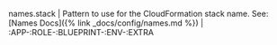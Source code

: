 names.stack | Pattern to use for the CloudFormation stack name. See: [Names Docs]({% link _docs/config/names.md %}) | :APP-:ROLE-:BLUEPRINT-:ENV-:EXTRA